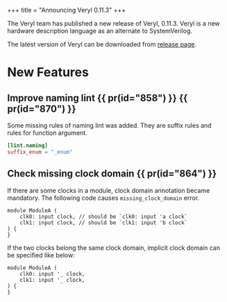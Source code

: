 +++
title = "Announcing Veryl 0.11.3"
+++

The Veryl team has published a new release of Veryl, 0.11.3.
Veryl is a new hardware description language as an alternate to SystemVerilog.

The latest version of Veryl can be downloaded from [release page](https://github.com/veryl-lang/veryl/releases/latest).

# New Features

## Improve naming lint {{ pr(id="858") }} {{ pr(id="870") }}

Some missing rules of naming lint was added.
They are suffix rules and rules for function argument.

```toml
[lint.naming]
suffix_enum = "_enum"
```

## Check missing clock domain {{ pr(id="864") }}

If there are some clocks in a module, clock domain annotation became mandatory.
The following code causes `missing_clock_domain` error.

```veryl
module ModuleA (
    clk0: input clock, // should be `clk0: input 'a clock`
    clk1: input clock, // should be `clk1: input 'b clock`
) {
}
```

If the two clocks belong the same clock domain, implicit clock domain can be specified like below:

```veryl
module ModuleA (
    clk0: input '_ clock,
    clk1: input '_ clock,
) {
}
```
